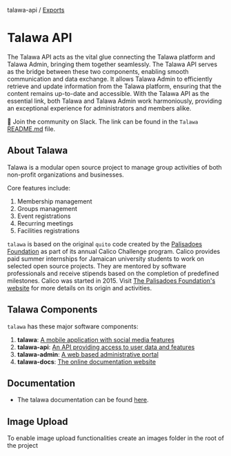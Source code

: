 talawa-api / [Exports](modules.md)

# Talawa API
The Talawa API acts as the vital glue connecting the Talawa platform and Talawa Admin, bringing them together seamlessly. The Talawa API serves as the bridge between these two components, enabling smooth communication and data exchange. It allows Talawa Admin to efficiently retrieve and update information from the Talawa platform, ensuring that the content remains up-to-date and accessible. With the Talawa API as the essential link, both Talawa and Talawa Admin work harmoniously, providing an exceptional experience for administrators and members alike.

💬 Join the community on Slack. The link can be found in the `Talawa` [README.md](https://github.com/PalisadoesFoundation/talawa) file.


## About Talawa

Talawa is a modular open source project to manage group activities of both non-profit organizations and businesses.

Core features include:

1.  Membership management
2.  Groups management
3.  Event registrations
4.  Recurring meetings
5.  Facilities registrations

`talawa` is based on the original `quito` code created by the [Palisadoes Foundation](http://www.palisadoes.org) as part of its annual Calico Challenge program. Calico provides paid summer internships for Jamaican university students to work on selected open source projects. They are mentored by software professionals and receive stipends based on the completion of predefined milestones. Calico was started in 2015. Visit [The Palisadoes Foundation's website](http://www.palisadoes.org/) for more details on its origin and activities.

## Talawa Components

`talawa` has these major software components:

1. **talawa**: [A mobile application with social media features](https://github.com/PalisadoesFoundation/talawa)
1. **talawa-api**: [An API providing access to user data and features](https://github.com/PalisadoesFoundation/talawa-api)
1. **talawa-admin**: [A web based administrative portal](https://github.com/PalisadoesFoundation/talawa-admin)
1. **talawa-docs**: [The online documentation website](https://github.com/PalisadoesFoundation/talawa-docs)

## Documentation

- The talawa documentation can be found [here](https://docs.talawa.io).


## Image Upload

To enable image upload functionalities create an images folder in the root of the project
